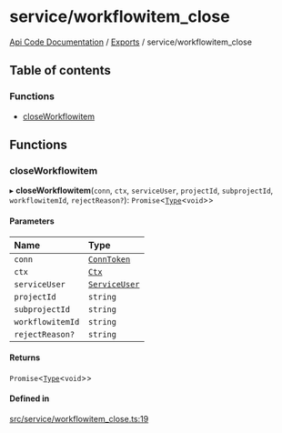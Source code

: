 # service/workflowitem\_close
 
[Api Code Documentation](../README.md) / [Exports](../modules.md) / service/workflowitem\_close

## Table of contents

### Functions

- [closeWorkflowitem](service_workflowitem_close.md#closeworkflowitem)

## Functions

### closeWorkflowitem

▸ **closeWorkflowitem**(`conn`, `ctx`, `serviceUser`, `projectId`, `subprojectId`, `workflowitemId`, `rejectReason?`): `Promise`\<[`Type`](result.md#type)\<`void`\>\>

#### Parameters

| Name | Type |
| :------ | :------ |
| `conn` | [`ConnToken`](service_conn.md#conntoken) |
| `ctx` | [`Ctx`](../interfaces/lib_ctx.Ctx.md) |
| `serviceUser` | [`ServiceUser`](../interfaces/service_domain_organization_service_user.ServiceUser.md) |
| `projectId` | `string` |
| `subprojectId` | `string` |
| `workflowitemId` | `string` |
| `rejectReason?` | `string` |

#### Returns

`Promise`\<[`Type`](result.md#type)\<`void`\>\>

#### Defined in

[src/service/workflowitem_close.ts:19](https://github.com/openkfw/TruBudget/blob/965031f/api/src/service/workflowitem_close.ts#L19)
